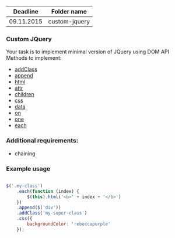 | Deadline | Folder name |
|----------|-------------|
| 09.11.2015| custom-jquery |

### Custom JQuery

Your task is to implement minimal version of JQuery using DOM API
Methods to implement:
* [addClass](http://api.jquery.com/addClass/)
* [append](http://api.jquery.com/append/)
* [html](https://api.jquery.com/html/)
* [attr](http://api.jquery.com/attr/)
* [children](http://api.jquery.com/children/)
* [css](http://api.jquery.com/css/)
* [data](http://api.jquery.com/data/)
* [on](http://api.jquery.com/on/)
* [one](http://api.jquery.com/one/)
* [each](https://api.jquery.com/each/)

### Additional requirements:
* chaining

### Example usage
```javascript

$('.my-class')
	.each(function (index) {
		$(this).html('<b>' + index + '</b>')
	})
	.append($('div'))
	.addClass('my-super-class')
	.css({
		backgroundColor: 'rebeccapurple'
	});

```
